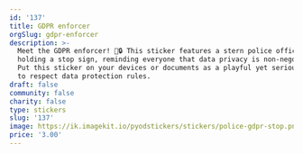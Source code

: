 ```yaml
---
id: '137'
title: GDPR enforcer
orgSlug: gdpr-enforcer
description: >-
  Meet the GDPR enforcer! 🚨🔒 This sticker features a stern police officer
  holding a stop sign, reminding everyone that data privacy is non-negotiable.
  Put this sticker on your devices or documents as a playful yet serious warning
  to respect data protection rules.
draft: false
community: false
charity: false
type: stickers
slug: '137'
image: https://ik.imagekit.io/pyodstickers/stickers/police-gdpr-stop.png
price: '3.00'
---
```


